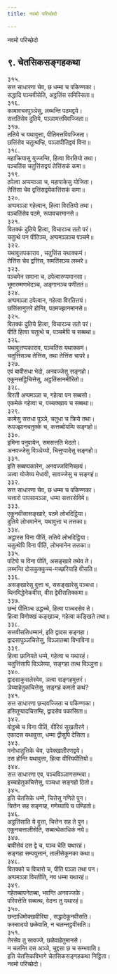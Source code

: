```yaml
---
title: नवमो परिच्छेदो

---
```

नवमो परिच्छेदो  


## ९. चेतसिकसङ्गहकथा

३१५.  
सत्त साधारणा चेव, छ धम्मा च पकिण्णका।  
सद्धादि पञ्‍चवीसेति, अट्ठतिंस समिस्सिता॥  
३१६.  
कामावचरपुञ्‍ञेसु, लब्भन्ति पठमद्वये।  
सत्ततिंसेव दुतिये, पञ्‍ञामत्तविवज्‍जिता॥  
३१७.  
ततिये च यथावुत्ता, पीतिमत्तविवज्‍जिता।  
छत्तिंसेव चतुत्थम्हि, पञ्‍ञापीतिद्वयं विना॥  
३१८.  
महाक्रियासु युज्‍जन्ति, हित्वा विरतियो तथा।  
पञ्‍चतिंस चतुत्तिंसद्वयं तेत्तिंसकं कमा॥  
३१९.  
ठपेत्वा अप्पमञ्‍ञा च, महापाकेसु योजिता।  
तेत्तिंसा चेव द्वत्तिंसद्वयेकत्तिंसकं कमा॥  
३२०.  
अप्पमञ्‍ञा गहेत्वान, हित्वा विरतियो तथा।  
पञ्‍चतिंसेव पठमे, रूपावचरमानसे॥  
३२१.  
वितक्‍कं दुतिये हित्वा, विचारञ्‍च ततो परं।  
चतुत्थे पन पीतिञ्‍च, अप्पमञ्‍ञञ्‍च पञ्‍चमे॥  
३२२.  
यथावुत्तपकाराव , चतुत्तिंस यथाक्‍कमं।  
तेत्तिंस चेव द्वत्तिंस, समतिंसञ्‍च लब्भरे॥  
३२३.  
पञ्‍चमेन समाना च, ठपेत्वारुप्पमानसा।  
भूमारम्मणभेदञ्‍च, अङ्गानञ्‍च पणीततं॥  
३२४.  
अप्पमञ्‍ञा ठपेत्वान, गहेत्वा विरतित्तयं।  
छत्तिंसानुत्तरे होन्ति, पठमज्झानमानसे॥  
३२५.  
वितक्‍कं दुतिये हित्वा, विचारञ्‍च ततो परं।  
पीतिं हित्वा चतुत्थे च, पञ्‍चमेपि च सब्बथा॥  
३२६.  
यथावुत्तप्पकाराव, पञ्‍चतिंस यथाक्‍कमं।  
चतुत्तिंसञ्‍च तेत्तिंस, तथा तेत्तिंस चापरे॥  
३२७.  
एवं बावीसधा भेदो, अनवज्‍जेसु सङ्गहो।  
एकूनसट्ठिचित्तेसु, अट्ठतिंसानमीरितो॥  
३२८.  
विरती अप्पमञ्‍ञा च, गहेत्वा पन सब्बसो।  
एकमेकं गहेत्वा च, पच्‍चक्खाय च सब्बथा॥  
३२९.  
कामेसु सत्तधा पुञ्‍ञे, चतुधा च क्रिये तथा।  
रूपज्झानचतुक्‍के च, कत्तब्बोयम्पि सङ्गहो॥  
३३०.  
इमिना पनुपायेन, समसत्तति भेदतो।  
अनवज्‍जेसु विञ्‍ञेय्यो, चित्तुप्पादेसु सङ्गहो॥  
३३१.  
इति सब्बप्पकारेन, अनवज्‍जविनिच्छयं।  
ञत्वा योजेय्य मेधावी, सावज्‍जेसु च सङ्गहं॥  
३३२.  
सत्त साधारणा चेव, छ धम्मा च पकिण्णका।  
चत्तारो पापसामञ्‍ञा, धम्मा सत्तरसेविमे॥  
३३३.  
एकूनवीसासङ्खारे, पठमे लोभदिट्ठिया।  
दुतिये लोभमानेन, यथावुत्ता च तत्तका॥  
३३४.  
अट्ठारस विना पीतिं, ततिये लोभदिट्ठिया।  
चतुत्थेपि विना पीतिं, लोभमानेन तत्तका॥  
३३५.  
पटिघे च विना पीतिं, असङ्खारे तथेव ते।  
लब्भन्ति दोसकुक्‍कुच्‍च-मच्छरियाहि वीसति॥  
३३६.  
असङ्खारेसु वुत्ता च, ससङ्खारेसु पञ्‍चधा।  
थिनमिद्धेनेकवीस, वीस द्वेवीसतिक्‍कमा॥  
३३७.  
छन्दं पीतिञ्‍च उद्धच्‍चे, हित्वा पञ्‍चदसेव ते।  
हित्वा विमोक्खं कङ्खञ्‍च, गहेत्वा कङ्खिते तथा॥  
३३८.  
सत्तवीसतिधम्मानं, इति द्वादस सङ्गहा।  
द्वादसापुञ्‍ञचित्तेसु, विञ्‍ञातब्बा विभाविना॥  
३३९.  
हित्वा छानियते धम्मे, गहेत्वा च यथारहं।  
चतुत्तिंसापि विञ्‍ञेय्या, सङ्गहा तत्थ विञ्‍ञुना॥  
३४०.  
द्वादसाकुसलेस्वेव, ञत्वा सङ्गहमुत्तरं।  
ञेय्याहेतुकचित्तेसु, सङ्गहं कमतो कथं?  
३४१.  
सत्त साधारणा छन्दवज्‍जिता च पकिण्णका।  
हसितुप्पादचित्तम्हि, द्वादसेव पकासिता॥  
३४२.  
वोट्ठब्बे च विना पीतिं, वीरियं सुखतीरणे।  
एकादस यथावुत्ता, धम्मा द्वीसुपि देसिता॥  
३४३.  
मनोधातुत्तिके चेव, उपेक्खातीरणद्वये।  
दस होन्ति यथावुत्ता, हित्वा वीरियपीतियो॥  
३४४.  
सत्त साधारणा एव, पञ्‍चविञ्‍ञाणसम्भवा।  
इच्‍चाहेतुकचित्तेसु, पञ्‍चधा सङ्गहो ठितो॥  
३४५.  
इति चेतसिके धम्मे, चित्तेसु गणिते पुन।  
चित्तेन सह सङ्गय्ह, गणेय्यापि च पण्डितो॥  
३४६.  
अट्ठतिंसाति ये वुत्ता, चित्तेन सह ते पुन।  
एकूनचत्तालीसेति, सब्बत्थेकाधिकं नये॥  
३४७.  
बावीसेवं दस द्वे च, पञ्‍च चेति यथारहं।  
सङ्गहा सम्पयुत्तानं, तालीसेकूनका कथा॥  
३४८.  
वितक्‍को च विचारो च, पीति पञ्‍ञा तथा पन।  
अप्पमञ्‍ञा विरतीति, नव धम्मा यथारहं॥  
३४९.  
गहेतब्बापनेतब्बा, भवन्ति अनवज्‍जके।  
परिवत्तेति सब्बत्थ, वेदना तु यथारहं॥  
३५०.  
छन्दाधिमोक्खवीरिया , सद्धादेकूनवीसति।  
फस्सादयो छळेवाति, न चलन्तट्ठवीसति॥  
३५१.  
तेरसेव तु सावज्‍जे, छळेवाहेतुमानसे।  
न चलन्ति दस अञ्‍ञे, चुद्दसा छ च सम्भवाति॥  
इति चेतसिकविभागे चेतसिकसङ्गहकथा निट्ठिता।  
नवमो परिच्छेदो।  